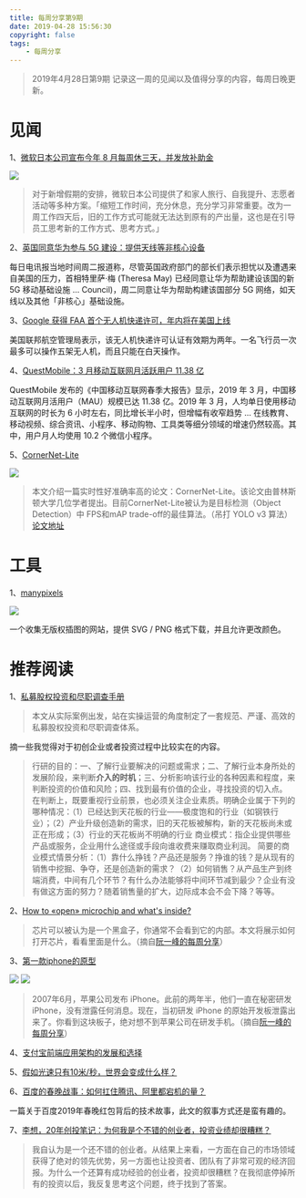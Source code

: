 ```yaml
---
title: 每周分享第9期
date: 2019-04-28 15:56:30
copyright: false
tags: 
    - 每周分享
---
```

>2019年4月28日第9期
记录这一周的见闻以及值得分享的内容，每周日晚更新。

# 见闻
1、[微软日本公司宣布今年 8 月每周休三天，并发放补助金](https://readhub.cn/topic/7M6uOlzHjIN)

<img src="https://cdn.readhub.cn/instant_view/prod/a91015f128551dce59f4d09bc9ec9153">

> 对于新增假期的安排，微软日本公司提供了和家人旅行、自我提升、志愿者活动等多种方案。「缩短工作时间，充分休息，充分学习非常重要。改为一周工作四天后，旧的工作方式可能就无法达到原有的产出量，这也是在引导员工思考新的工作方式、思考方式。」

2、[英国同意华为参与 5G 建设：提供天线等非核心设备](https://readhub.cn/topic/7M7VTXstIai)

每日电讯报当地时间周二报道称，尽管英国政府部门的部长们表示担忧以及遭遇来自美国的压力，首相特里萨·梅 (Theresa May) 已经同意让华为帮助建设该国的新 5G 移动基础设施 ... Council)，周二同意让华为帮助构建该国部分 5G 网络，如天线以及其他「非核心」基础设施。

3、[Google 获得 FAA 首个无人机快递许可，年内将在美国上线](https://readhub.cn/topic/7M7otcnMPhc)

美国联邦航空管理局表示，该无人机快递许可认证有效期为两年。一名飞行员一次最多可以操作五架无人机，而且只能在白天操作。

4、[QuestMobile：3 月移动互联网月活跃用户 11.38 亿](https://readhub.cn/topic/7M6qEqrV8fn)

QuestMobile 发布的《中国移动互联网春季大报告》显示，2019 年 3 月，中国移动互联网月活用户（MAU）规模已达 11.38 亿。2019 年 3 月，人均单日使用移动互联网的时长为 6 小时左右，同比增长半小时，但增幅有收窄趋势 ... 在线教育、移动视频、综合资讯、小程序、移动购物、工具类等细分领域的增速仍然较高。其中，用户月人均使用 10.2 个微信小程序。

5、[CornerNet-Lite](https://mp.weixin.qq.com/s/ED-dft7bkmDWuXWmXfqMBg)

<img src="http://img.linqunshu.cn/cornernet.png">

> 本文介绍一篇实时性好准确率高的论文：CornerNet-Lite。该论文由普林斯顿大学几位学者提出。目前CornerNet-Lite被认为是目标检测（Object Detection）中 FPS和mAP trade-off的最佳算法。（吊打 YOLO v3 算法） [论文地址](https://arxiv.org/pdf/1904.08900.pdf)

# 工具

1、[manypixels](https://gallery.manypixels.co/)

<img src="http://img.linqunshu.cn/svg.png">

一个收集无版权插图的网站，提供 SVG / PNG 格式下载，并且允许更改颜色。

# 推荐阅读
1、[私募股权投资和尽职调查手册](https://zhuanlan.zhihu.com/p/25508271)

> 本文从实际案例出发，站在实操运营的角度制定了一套规范、严谨、高效的私募股权投资和尽职调查体系。

摘一些我觉得对于初创企业或者投资过程中比较实在的内容。

> 行研的目的：一、了解行业要解决的问题或需求；二、了解行业本身所处的发展阶段，来判断**介入的时机**；三、分析影响该行业的各种因素和程度，来判断投资的价值和风险；四、找到最有价值的企业，寻找投资的切入点。
> 在判断上，既要重视行业前景，也必须关注企业素质。明确企业属于下列的哪种情况：（1）已经达到天花板的行业——极度饱和的行业（如钢铁行业）；（2）产业升级创造新的需求，旧的天花板被解构，新的天花板尚未或正在形成；（3）行业的天花板尚不明确的行业
> 商业模式：指企业提供哪些产品或服务，企业用什么途径或手段向谁收费来赚取商业利润。
> 简要的商业模式情景分析：（1）靠什么挣钱？产品还是服务？挣谁的钱？是从现有的销售中挖掘、争夺，还是创造新的需求？（2）如何销售？从产品生产到终端消费，中间有几个环节？有什么办法能够将中间环节减到最少？企业有没有做这方面的努力？随着销售量的扩大，边际成本会不会下降？等等。

2、[How to «open» microchip and what's inside?](https://zeptobars.com/en/read/how-to-open-microchip-asic-what-inside)

> 芯片可以被认为是一个黑盒子，你通常不会看到它的内部。本文将展示如何打开芯片，看看里面是什么。（摘自[阮一峰的每周分享](http://www.ruanyifeng.com/blog/2019/04/weekly-issue-53.html)）

3、[第一款iphone的原型](https://www.theverge.com/2019/3/19/18263844/apple-iphone-prototype-m68-original-development-board-red)

<img src="https://www.wangbase.com/blogimg/asset/201904/bg2019042622.jpg">

<img src="https://www.wangbase.com/blogimg/asset/201904/bg2019042623.jpg">

> 2007年6月，苹果公司发布 iPhone。此前的两年半，他们一直在秘密研发 iPhone，没有泄露任何消息。现在，当初研发 iPhone 的原始开发板泄露出来了。你看到这块板子，绝对想不到苹果公司在研发手机。（摘自[阮一峰的每周分享](http://www.ruanyifeng.com/blog/2019/04/weekly-issue-53.html)）

4、[支付宝前端应用架构的发展和选择](https://github.com/sorrycc/blog/issues/6)

5、[假如光速只有10米/秒，世界会变成什么样？](https://mp.weixin.qq.com/s/aN3ZV36413dRaSqmWNvqsg)

6、[百度的春晚战事：如何扛住腾讯、阿里都宕机的量？](https://mp.weixin.qq.com/s/CcydKquFyAU1oIltufJ5cw)

一篇关于百度2019年春晚红包背后的技术故事，此文的叙事方式还是蛮有趣的。

7、[李想，20年创投笔记：为何我是个不错的创业者，投资业绩却很糟糕？](https://mp.weixin.qq.com/s/2DdcXJiEUTNgUCOzj3WFIA)

> 我自认为是一个还不错的创业者。从结果上来看，一方面在自己的市场领域获得了绝对的领先优势，另一方面也让投资者、团队有了非常可观的经济回报。为什么一个还算有成功经验的创业者，投资却很糟糕？在我彻底停掉所有的投资以后，我反复思考这个问题，终于找到了答案。